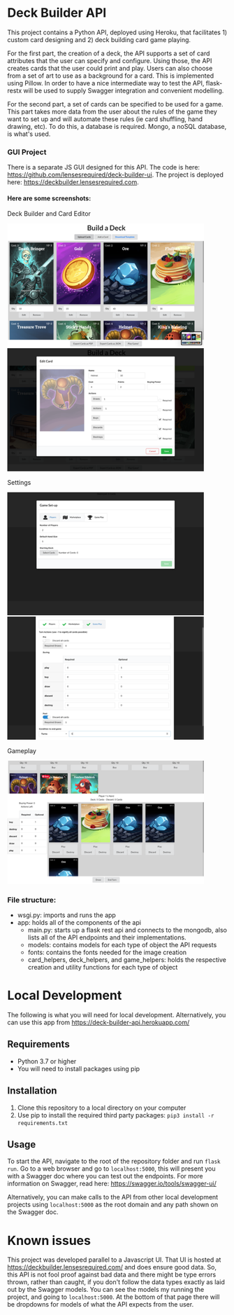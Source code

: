 # Deck Builder API

This project contains a Python API, deployed using Heroku, that facilitates 1) custom card designing and 2) deck building card game playing.

For the first part, the creation of a deck, the API supports a set of card attributes that the user can specify and configure. Using those, the API creates cards that the user could print and play. Users can also choose from a set of art to use as a background for a card. This is implemented using Pillow. In order to have a nice intermediate way to test the API, flask-restx will be used to supply Swagger integration and convenient modelling.

For the second part, a set of cards can be specified to be used for a game. This part takes more data from the user about the rules of the game they want to set up and will automate these rules (ie card shuffling, hand drawing, etc). To do this, a database is required. Mongo, a noSQL database, is what's used.

### GUI Project

There is a separate JS GUI designed for this API. The code is here: https://github.com/lensesrequired/deck-builder-ui. The project is deployed here: https://deckbuilder.lensesrequired.com.

#### Here are some screenshots:

Deck Builder and Card Editor

<img alt="DeckBuilder" src="./docs/images/DeckBuilder.png" width="450"/><img alt="CardEditor" src="./docs/images/CardEditor.png" width="450"/>

Settings

<img alt="GameSettings" src="./docs/images/GameSettings.png" width="450"/><img alt="TurnSettings" src="./docs/images/TurnSettings.png" width="450"/>

Gameplay

<img alt="Gameplay" src="./docs/images/Gameplay.png" width="450"/>

### File structure:
- wsgi.py: imports and runs the app
- app: holds all of the components of the api
  - main.py: starts up a flask rest api and connects to the mongodb, also lists all of the API endpoints and their implementations.
  - models: contains models for each type of object the API requests
  - fonts: contains the fonts needed for the image creation
  - card_helpers, deck_helpers, and game_helpers: holds the respective creation and utility functions for each type of object

# Local Development
The following is what you will need for local development. Alternatively, you can use this app from https://deck-builder-api.herokuapp.com/
## Requirements
- Python 3.7 or higher
- You will need to install packages using pip

## Installation 
1) Clone this repository to a local directory on your computer
2) Use pip to install the required third party packages:  `pip3 install -r requirements.txt`

## Usage
To start the API, navigate to the root of the repository folder and run `flask run`.
Go to a web browser and go to `localhost:5000`, this will present you with a Swagger doc where you can test out the endpoints.
For more information on Swagger, read here: https://swagger.io/tools/swagger-ui/

Alternatively, you can make calls to the API from other local development projects using `localhost:5000` as the root domain and any path shown on the Swagger doc.

# Known issues
This project was developed parallel to a Javascript UI. That UI is hosted at https://deckbuilder.lensesrequired.com/ and does ensure good data. So, this API is not fool proof against bad data and there might be type errors thrown, rather than caught, if you don't follow the data types exactly as laid out by the Swagger models. You can see the models my running the project, and going to `localhost:5000`. At the bottom of that page there will be dropdowns for models of what the API expects from the user.
